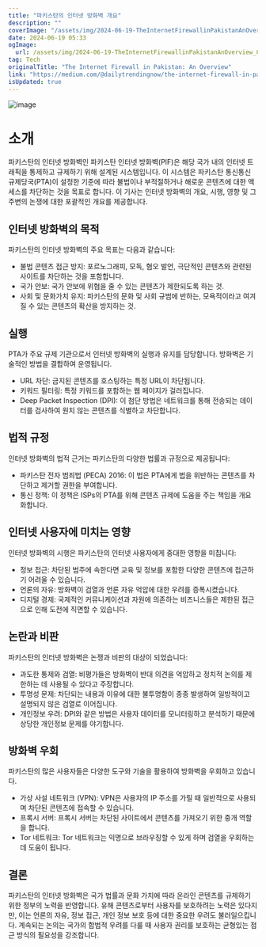 ```yaml
---
title: "파키스탄의 인터넷 방화벽 개요"
description: ""
coverImage: "/assets/img/2024-06-19-TheInternetFirewallinPakistanAnOverview_0.png"
date: 2024-06-19 05:33
ogImage:
  url: /assets/img/2024-06-19-TheInternetFirewallinPakistanAnOverview_0.png
tag: Tech
originalTitle: "The Internet Firewall in Pakistan: An Overview"
link: "https://medium.com/@dailytrendingnow/the-internet-firewall-in-pakistan-an-overview-5172eaffed6b"
isUpdated: true
---
```


![image](/assets/img/2024-06-19-TheInternetFirewallinPakistanAnOverview_0.png)

# 소개

파키스탄의 인터넷 방화벽인 파키스탄 인터넷 방화벽(PIF)은 해당 국가 내의 인터넷 트래픽을 통제하고 규제하기 위해 설계된 시스템입니다. 이 시스템은 파키스탄 통신통신 규제당국(PTA)이 설정한 기준에 따라 불법이나 부적절하거나 해로운 콘텐츠에 대한 액세스를 차단하는 것을 목표로 합니다. 이 기사는 인터넷 방화벽의 개요, 시행, 영향 및 그 주변의 논쟁에 대한 포괄적인 개요를 제공합니다.

## 인터넷 방화벽의 목적

<!-- cozy-coder - 수평 -->

<ins class="adsbygoogle"
     style="display:block"
     data-ad-client="ca-pub-4877378276818686"
     data-ad-slot="1107185301"
     data-ad-format="auto"
     data-full-width-responsive="true"></ins>

<script>
     (adsbygoogle = window.adsbygoogle || []).push({});
</script>

파키스탄의 인터넷 방화벽의 주요 목표는 다음과 같습니다:

- 불법 콘텐츠 접근 방지: 포르노그래피, 모독, 혐오 발언, 극단적인 콘텐츠와 관련된 사이트를 차단하는 것을 포함합니다.
- 국가 안보: 국가 안보에 위협을 줄 수 있는 콘텐츠가 제한되도록 하는 것.
- 사회 및 문화가치 유지: 파키스탄의 문화 및 사회 규범에 반하는, 모욕적이라고 여겨질 수 있는 콘텐츠의 확산을 방지하는 것.

## 실행

PTA가 주요 규제 기관으로서 인터넷 방화벽의 실행과 유지를 담당합니다. 방화벽은 기술적인 방법을 결합하여 운영됩니다.

<!-- cozy-coder - 수평 -->

<ins class="adsbygoogle"
     style="display:block"
     data-ad-client="ca-pub-4877378276818686"
     data-ad-slot="1107185301"
     data-ad-format="auto"
     data-full-width-responsive="true"></ins>

<script>
     (adsbygoogle = window.adsbygoogle || []).push({});
</script>

- URL 차단: 금지된 콘텐츠를 호스팅하는 특정 URL이 차단됩니다.
- 키워드 필터링: 특정 키워드를 포함하는 웹 페이지가 걸러집니다.
- Deep Packet Inspection (DPI): 이 첨단 방법은 네트워크를 통해 전송되는 데이터를 검사하여 원치 않는 콘텐츠를 식별하고 차단합니다.

## 법적 규정

인터넷 방화벽의 법적 근거는 파키스탄의 다양한 법률과 규정으로 제공됩니다:

- 파키스탄 전자 범죄법 (PECA) 2016: 이 법은 PTA에게 법을 위반하는 콘텐츠를 차단하고 제거할 권한을 부여합니다.
- 통신 정책: 이 정책은 ISPs의 PTA를 위해 콘텐츠 규제에 도움을 주는 책임을 개요화합니다.

<!-- cozy-coder - 수평 -->

<ins class="adsbygoogle"
     style="display:block"
     data-ad-client="ca-pub-4877378276818686"
     data-ad-slot="1107185301"
     data-ad-format="auto"
     data-full-width-responsive="true"></ins>

<script>
     (adsbygoogle = window.adsbygoogle || []).push({});
</script>

## 인터넷 사용자에 미치는 영향

인터넷 방화벽의 시행은 파키스탄의 인터넷 사용자에게 중대한 영향을 미칩니다:

- 정보 접근: 차단된 범주에 속한다면 교육 및 정보를 포함한 다양한 콘텐츠에 접근하기 어려울 수 있습니다.
- 언론의 자유: 방화벽이 검열과 언론 자유 억압에 대한 우려를 증폭시켰습니다.
- 디지털 경제: 국제적인 커뮤니케이션과 자원에 의존하는 비즈니스들은 제한된 접근으로 인해 도전에 직면할 수 있습니다.

## 논란과 비판

<!-- cozy-coder - 수평 -->

<ins class="adsbygoogle"
     style="display:block"
     data-ad-client="ca-pub-4877378276818686"
     data-ad-slot="1107185301"
     data-ad-format="auto"
     data-full-width-responsive="true"></ins>

<script>
     (adsbygoogle = window.adsbygoogle || []).push({});
</script>

파키스탄의 인터넷 방화벽은 논쟁과 비판의 대상이 되었습니다:

- 과도한 통제와 검열: 비평가들은 방화벽이 반대 의견을 억압하고 정치적 논의를 제한하는 데 사용될 수 있다고 주장합니다.
- 투명성 문제: 차단되는 내용과 이유에 대한 불투명함이 종종 발생하여 일방적이고 설명되지 않은 검열로 이어집니다.
- 개인정보 우려: DPI와 같은 방법은 사용자 데이터를 모니터링하고 분석하기 때문에 상당한 개인정보 문제를 야기합니다.

## 방화벽 우회

파키스탄의 많은 사용자들은 다양한 도구와 기술을 활용하여 방화벽을 우회하고 있습니다.

<!-- cozy-coder - 수평 -->

<ins class="adsbygoogle"
     style="display:block"
     data-ad-client="ca-pub-4877378276818686"
     data-ad-slot="1107185301"
     data-ad-format="auto"
     data-full-width-responsive="true"></ins>

<script>
     (adsbygoogle = window.adsbygoogle || []).push({});
</script>

- 가상 사설 네트워크 (VPN): VPN은 사용자의 IP 주소를 가릴 때 일반적으로 사용되며 차단된 콘텐츠에 접속할 수 있습니다.
- 프록시 서버: 프록시 서버는 차단된 사이트에서 콘텐츠를 가져오기 위한 중개 역할을 합니다.
- Tor 네트워크: Tor 네트워크는 익명으로 브라우징할 수 있게 하며 검열을 우회하는 데 도움이 됩니다.

## 결론

파키스탄의 인터넷 방화벽은 국가 법률과 문화 가치에 따라 온라인 콘텐츠를 규제하기 위한 정부의 노력을 반영합니다. 유해 콘텐츠로부터 사용자를 보호하려는 노력은 있다지만, 이는 언론의 자유, 정보 접근, 개인 정보 보호 등에 대한 중요한 우려도 불러일으킵니다. 계속되는 논의는 국가의 합법적 우려를 다룰 때 사용자 권리를 보호하는 균형있는 접근 방식의 필요성을 강조합니다.
